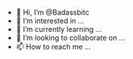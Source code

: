 - 👋 Hi, I’m @Badassbitc
- 👀 I’m interested in ...
- 🌱 I’m currently learning ...
- 💞️ I’m looking to collaborate on ...
- 📫 How to reach me ...

<!---
Badassbitc/Badassbitc is a ✨ special ✨ repository because its `README.md` (this file) appears on your GitHub profile.
You can click the Preview link to take a look at your changes.
--->
